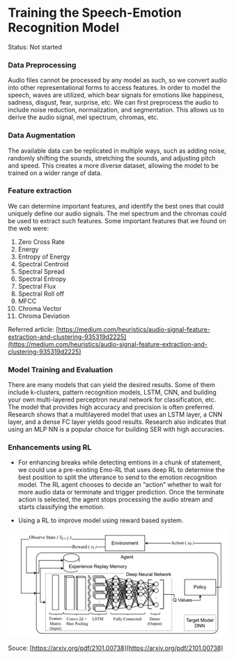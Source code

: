 # Training the Speech-Emotion Recognition Model

Status: Not started

### Data Preprocessing

Audio files cannot be processed by any model as such, so we convert audio into other representational forms to access features. In order to model the speech, waves are utilized, which bear signals for emotions like happiness, sadness, disgust, fear, surprise, etc. We can first preprocess the audio to include noise reduction, normalization, and segmentation. This allows us to derive the audio signal, mel spectrum, chromas, etc.


### Data Augmentation

The available data can be replicated in multiple ways, such as adding noise, randomly shifting the sounds, stretching the sounds, and adjusting pitch and speed. This creates a more diverse dataset, allowing the model to be trained on a wider range of data.

 

### Feature extraction

We can determine important features, and identify the best ones that could uniquely define our audio signals. The mel spectrum and the chromas could be used to extract such features. Some important features that we found on the web were:

1. Zero Cross Rate
2. Energy
3. Entropy of Energy
4. Spectral Centroid
5. Spectral Spread
6. Spectral Entropy
7. Spectral Flux
8. Spectral Roll off
9. MFCC
10. Chroma Vector
11. Chroma Deviation

Referred article: [https://medium.com/heuristics/audio-signal-feature-extraction-and-clustering-935319d2225](https://medium.com/heuristics/audio-signal-feature-extraction-and-clustering-935319d2225)

### Model Training and Evaluation

There are many models that can yield the desired results. Some of them include k-clusters, pattern recognition models, LSTM, CNN, and building your own multi-layered perceptron neural network for classification, etc. The model that provides high accuracy and precision is often preferred. Research shows that a multilayered model that uses an LSTM layer, a CNN layer, and a dense FC layer yields good results. Research also indicates that using an MLP NN is a popular choice for building SER with high accuracies.

### Enhancements using RL

- For enhancing breaks while detecting emtions in a chunk of statement, we could use a pre-existing Emo-RL that uses deep RL to determine the best position to split the utterance to send to the emotion recognition model. The RL agent chooses to decide an “action” whether to wait for more audio data or terminate and trigger prediction. Once the terminate action is selected, the agent stops processing the audio stream and starts classifying the emotion.

- Using a RL to improve model using reward based system.


![Untitled](img/RLbasedSER.png)

Souce: [https://arxiv.org/pdf/2101.00738](https://arxiv.org/pdf/2101.00738)
